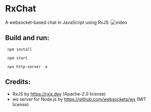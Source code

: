 # RxChat
A websocket-based chat in JavaScript using RxJS:
![video](https://user-images.githubusercontent.com/62397363/88463935-d8822900-ceb6-11ea-9dab-99820a875d0e.gif)

## Build and run:
```
 npm install
```
```
 npm start
```
```
 npx http-server -o
```

## Credits:
- RxJS by https://rxjs.dev (Apache-2.0 license)
- ws server for Node.js by https://github.com/websockets/ws (MIT license)
